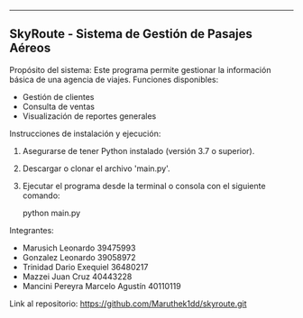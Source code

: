 ---

## SkyRoute - Sistema de Gestión de Pasajes Aéreos

Propósito del sistema:
Este programa permite gestionar la información básica de una agencia de viajes.
Funciones disponibles:

- Gestión de clientes
- Consulta de ventas
- Visualización de reportes generales

Instrucciones de instalación y ejecución:

1. Asegurarse de tener Python instalado (versión 3.7 o superior).
2. Descargar o clonar el archivo 'main.py'.
3. Ejecutar el programa desde la terminal o consola con el siguiente comando:

   python main.py

Integrantes:

- Marusich Leonardo 39475993
- Gonzalez Leonardo 39058972
- Trinidad Dario Exequiel 36480217
- Mazzei Juan Cruz 40443228
- Mancini Pereyra Marcelo Agustín 40110119

Link al repositorio:
https://github.com/Maruthek1dd/skyroute.git
